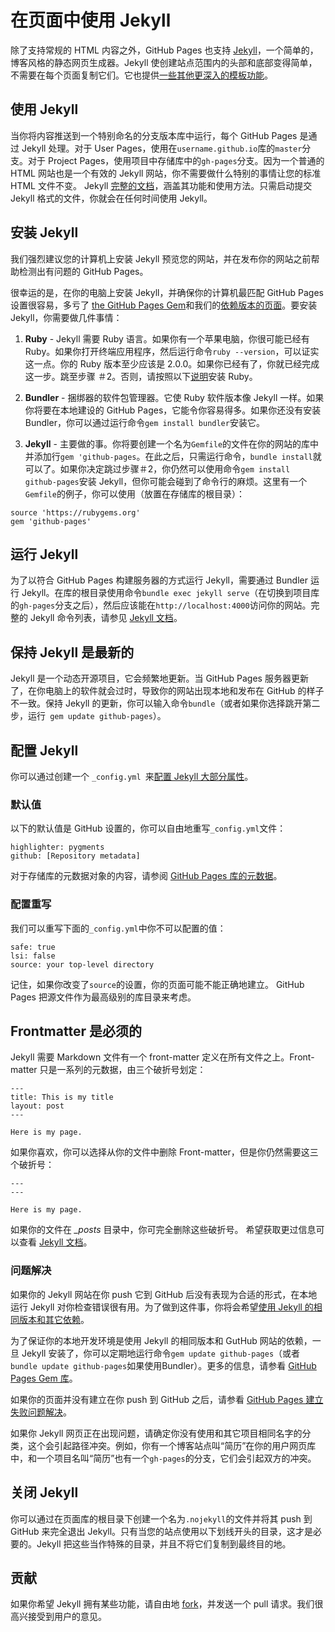 # 在页面中使用 Jekyll

除了支持常规的 HTML 内容之外，GitHub Pages 也支持 [Jekyll](https://github.com/jekyll/jekyll)，一个简单的，博客风格的静态网页生成器。Jekyll 使创建站点范围内的头部和底部变得简单，不需要在每个页面复制它们。它也提供[一些其他更深入的模板功能](http://jekyllrb.com/docs/templates/)。

## 使用 Jekyll

当你将内容推送到一个特别命名的分支版本库中运行，每个 GitHub Pages 是通过 Jekyll 处理。对于 User Pages，使用在`username.github.io`库的`master`分支。对于 Project Pages，使用项目中存储库中的`gh-pages`分支。因为一个普通的 HTML 网站也是一个有效的 Jekyll 网站，你不需要做什么特别的事情让您的标准 HTML 文件不变。 Jekyll [完整的文档](http://jekyllrb.com/docs/home/)，涵盖其功能和使用方法。只需启动提交 Jekyll 格式的文件，你就会在任何时间使用 Jekyll。

## 安装 Jekyll

我们强烈建议您的计算机上安装 Jekyll 预览您的网站，并在发布你的网站之前帮助检测出有问题的 GitHub Pages。

很幸运的是，在你的电脑上安装 Jekyll，并确保你的计算机最匹配 GitHub Pages 设置很容易，多亏了 [the GitHub Pages Gem](https://github.com/github/pages-gem)和我们的[依赖版本的页面](http://pages.github.com/versions)。要安装 Jekyll，你需要做几件事情：

1. **Ruby** - Jekyll 需要 Ruby 语言。如果你有一个苹果电脑，你很可能已经有 Ruby。如果你打开​​终端应用程序，然后运行命令`ruby --version`，可以证实这一点。你的 Ruby 版本至少应该是 2.0.0。如果你已经有了，你就已经完成这一步。跳至步骤 ＃2。否则，请按照以下[说明](https://www.ruby-lang.org/en/downloads/)安装 Ruby。

2. **Bundler** - 捆绑器的软件包管理器。它使 Ruby 软件版本像 Jekyll 一样。如果你将要在本地建设的 GitHub Pages，它能令你容易得多。如果你还没有安装 Bundler，你可以通过运行命令`gem install bundler`安装它。

3. **Jekyll** - 主要做的事。你将要创建一个名为`Gemfile`的文件在你的网站的库中并添加行`gem 'github-pages`。在此之后，只需运行命令，`bundle install`就可以了。如果你决定跳过步骤＃2，你仍然可以使用命令`gem install github-pages`安装 Jekyll，但你可能会碰到了命令行的麻烦。这里有一个`Gemfile`的例子，你可以使用（放置在存储库的根目录）：

```
source 'https://rubygems.org'
gem 'github-pages'
```

## 运行 Jekyll

为了以符合 GitHub Pages 构建服务器的方式运行 Jekyll，需要通过 Bundler 运行 Jekyll。在库的根目录使用命令`bundle exec jekyll serve`（在切换到项目库的`gh-pages`分支之后），然后应该能在`http://localhost:4000`访问你的网站。完整的 Jekyll 命令列表，请参见 [Jekyll 文档](http://jekyllrb.com/docs/usage/ "Jekyll文档")。

## 保持 Jekyll 是最新的

Jekyll 是一个动态开源项目，它会频繁地更新。当 GitHub Pages 服务器更新了，在你电脑上的软件就会过时，导致你的网站出现本地和发布在 GitHub 的样子不一致。保持 Jekyll 的更新，你可以输入命令`bundle`（或者如果你选择跳开第二步，运行` gem update github-pages`）。

## 配置 Jekyll

你可以通过创建一个 `_config.yml `来[配置 Jekyll 大部分属性](https://help.github.com/articles/using-jekyll-with-pages#configuring-jekyll)。

### 默认值

以下的默认值是 GitHub 设置的，你可以自由地重写`_config.yml`文件：

```
highlighter: pygments
github: [Repository metadata]
```

对于存储库的元数据对象的内容，请参阅 [GitHub Pages 库的元数据](https://help.github.com/articles/repository-metadata-on-github-pages)。

### 配置重写

我们可以重写下面的`_config.yml`中你不可以配置的值：

```
safe: true
lsi: false
source: your top-level directory
```

记住，如果你改变了`source`的设置，你的页面可能不能正确地建立。 GitHub Pages 把源文件作为最高级别的库目录来考虑。

## Frontmatter 是必须的

Jekyll 需要 Markdown 文件有一个 front-matter 定义在所有文件之上。Front-matter 只是一系列的元数据，由三个破折号划定：

```
---
title: This is my title
layout: post
---

Here is my page.
```

如果你喜欢，你可以选择从你的文件中删除 Front-matter，但是你仍然需要这三个破折号：

```
---
---

Here is my page.
```

如果你的文件在 *_posts* 目录中，你可完全删除这些破折号。
希望获取更过信息可以查看 [Jekyll 文档](http://jekyllrb.com/docs/frontmatter/)。

### 问题解决

如果你的 Jekyll 网站在你 push 它到 GitHub 后没有表现为合适的形式，在本地运行 Jekyll 对你检查错误很有用。为了做到这件事，你将会希望[使用 Jekyll 的相同版本和其它依赖](http://pages.github.com/versions/)。

为了保证你的本地开发环境是使用 Jekyll 的相同版本和 GutHub 网站的依赖，一旦 Jekyll 安装了，你可以定期地运行命令`gem update github-pages`（或者`bundle update github-pages`如果使用Bundler）。更多的信息，请参看 [GitHub Pages Gem 库](https://github.com/github/pages-gem)。

如果你的页面并没有建立在你 push 到 GitHub 之后，请参看 [GitHub Pages 建立失败问题解决](https://help.github.com/articles/troubleshooting-github-pages-build-failures)。

如果你 Jekyll 网页正在出现问题，请确定你没有使用和其它项目相同名字的分类，这个会引起路径冲突。例如，你有一个博客站点叫“简历”在你的用户网页库中，和一个项目名叫“简历”也有一个`gh-pages`的分支，它们会引起双方的冲突。

## 关闭 Jekyll

你可以通过在页面库的根目录下创建一个名为`.nojekyll`的文件并将其 push 到 GitHub 来完全退出 Jekyll。只有当您的站点使用以下划线开头的目录，这才是必要的。Jekyll 把这些当作特殊的目录，并且不将它们复制到最终目的地。

## 贡献

如果你希望 Jekyll 拥有某些功能，请自由地 [fork](https://github.com/jekyll/jekyll)，并发送一个 pull 请求。我们很高兴接受到用户的意见。